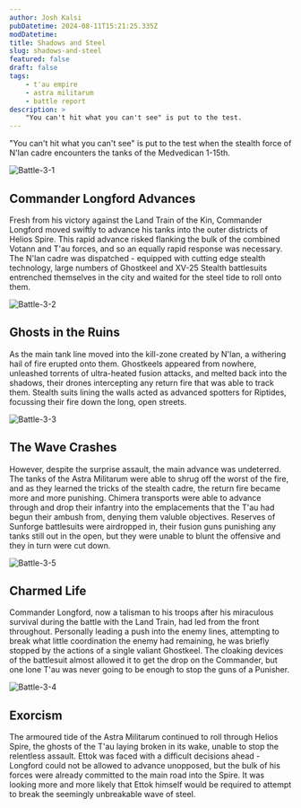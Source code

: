 ```yaml
---
author: Josh Kalsi
pubDatetime: 2024-08-11T15:21:25.335Z
modDatetime:
title: Shadows and Steel
slug: shadows-and-steel
featured: false
draft: false
tags:
    - t'au empire
    - astra militarum
    - battle report
description: >
    "You can't hit what you can't see" is put to the test.
---
```


"You can't hit what you can't see" is put to the test when the stealth force of N'lan cadre encounters the tanks of the Medvedican 1-15th.

![Battle-3-1](@assets/images/battle-3-1.jpg)

## Commander Longford Advances

Fresh from his victory against the Land Train of the Kin, Commander Longford moved swiftly to advance his tanks into the outer districts of Helios Spire. This rapid advance risked flanking the bulk of the combined Votann and T'au forces, and so an equally rapid response was necessary. The N'lan cadre was dispatched - equipped with cutting edge stealth technology, large numbers of Ghostkeel and XV-25 Stealth battlesuits entrenched themselves in the city and waited for the steel tide to roll onto them.

![Battle-3-2](@assets/images/battle-3-2.jpg)

## Ghosts in the Ruins

As the main tank line moved into the kill-zone created by N'lan, a withering hail of fire erupted onto them. Ghostkeels appeared from nowhere, unleashed torrents of ultra-heated fusion attacks, and melted back into the shadows, their drones intercepting any return fire that was able to track them. Stealth suits lining the walls acted as advanced spotters for Riptides, focussing their fire down the long, open streets.

![Battle-3-3](@assets/images/battle-3-3.jpg)

## The Wave Crashes

However, despite the surprise assault, the main advance was undeterred. The tanks of the Astra Militarum were able to shrug off the worst of the fire, and as they learned the tricks of the stealth cadre, the return fire became more and more punishing. Chimera transports were able to advance through and drop their infantry into the emplacements that the T'au had begun their ambush from, denying them valuble objectives. Reserves of Sunforge battlesuits were airdropped in, their fusion guns punishing any tanks still out in the open, but they were unable to blunt the offensive and they in turn were cut down.

![Battle-3-5](@assets/images/battle-3-5.jpg)

## Charmed Life

Commander Longford, now a talisman to his troops after his miraculous survival during the battle with the Land Train, had led from the front throughout. Personally leading a push into the enemy lines, attempting to break what little coordination the enemy had remaining, he was briefly stopped by the actions of a single valiant Ghostkeel. The cloaking devices of the battlesuit almost allowed it to get the drop on the Commander, but one lone T'au was never going to be enough to stop the guns of a Punisher.

![Battle-3-4](@assets/images/battle-3-4.jpg)

## Exorcism

The armoured tide of the Astra Militarum continued to roll through Helios Spire, the ghosts of the T'au laying broken in its wake, unable to stop the relentless assault. Ettok was faced with a difficult decisions ahead - Longford could not be allowed to advance unopposed, but the bulk of his forces were already committed to the main road into the Spire. It was looking more and more likely that Ettok himself would be required to attempt to break the seemingly unbreakable wave of steel.
